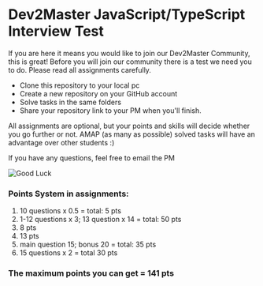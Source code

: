 # Dev2Master JavaScript/TypeScript Interview Test

If you are here it means you would like to join our Dev2Master Community, this is great!
Before you will join our community there is a test we need you to do. Please read all assignments carefully.

- Clone this repository to your local pc
- Create a new repository on your GitHub account
- Solve tasks in the same folders
- Share your repository link to your PM when you'll finish.

All assignments are optional, but your points and skills will decide whether you go further or not. AMAP (as many as possible) solved tasks will have an advantage over other students :)

If you have any questions, feel free to email the PM

![Good Luck](https://media.giphy.com/media/3oeSAz6FqXCKuNFX6o/giphy.gif "Good Luck")

### Points System in assignments:
1) 10 questions x 0.5 = total: 5 pts
2) 1-12 questions x 3; 13 question x 14 = total: 50 pts
3) 8 pts
4) 13 pts
5) main question 15; bonus 20 = total: 35 pts
6) 15 questions x 2 = total 30 pts


### The maximum points you can get = 141 pts
